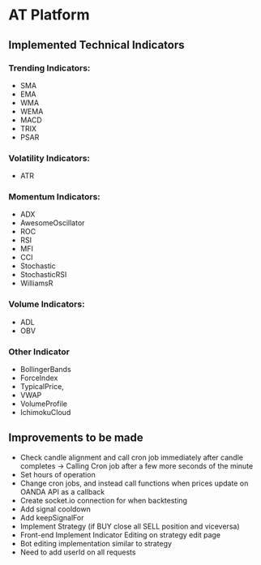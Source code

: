 
# AT Platform


## Implemented Technical Indicators


### Trending Indicators:
- SMA
- EMA
- WMA
- WEMA
- MACD
- TRIX
- PSAR

### Volatility Indicators:
- ATR

### Momentum Indicators:
- ADX
- AwesomeOscillator
- ROC
- RSI
- MFI
- CCI
- Stochastic
- StochasticRSI
- WilliamsR


### Volume Indicators:
- ADL
- OBV


### Other Indicator
- BollingerBands
- ForceIndex
- TypicalPrice,
- VWAP
- VolumeProfile
- IchimokuCloud


## Improvements to be made

- Check candle alignment and call cron job immediately after candle completes -> Calling Cron job after a few more seconds of the minute
- Set hours of operation
- Change cron jobs, and instead call functions when prices update on OANDA API as a callback
- Create socket.io connection for when backtesting
- Add signal cooldown
- Add keepSignalFor
- Implement Strategy (if BUY close all SELL position and viceversa)
- Front-end Implement Indicator Editing on strategy edit page
- Bot editing implementation similar to strategy
- Need to add userId on all requests 
